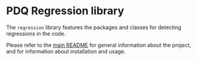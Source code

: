 # PDQ Regression library

The `regression` library features the packages and classes for detecting regressions in the code.

Please refer to the [main README](../README.md) for general information about the project, and for information about installation and usage.


